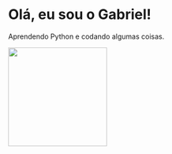 # Olá, eu sou o Gabriel!

Aprendendo Python e codando algumas coisas.

<img src="https://banner2.cleanpng.com/20190623/yp/kisspng-python-computer-icons-programming-language-executa-1713885634631.webp" width="200" />
<!---
Alvimz/Alvimz is a ✨ special ✨ repository because its `README.md` (this file) appears on your GitHub profile.
You can click the Preview link to take a look at your changes.
--->
